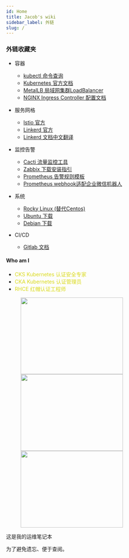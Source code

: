 ```yaml
---
id: Home
title: Jacob's wiki
sidebar_label: 外链
slug: /
---
```

### 外链收藏夹
* 容器
  * [kubectl 命令查询](https://kubernetes.io/docs/reference/generated/kubectl/kubectl-commands#-strong-getting-started-strong-)
  * [Kubernetes 官方文档](https://kubernetes.io/zh-cn/docs/home/)
  * [MetalLB 局域网集群LoadBalancer](https://metallb.universe.tf/installation/)
  * [NGINX Ingress Controller 配置文档](https://kubernetes.github.io/ingress-nginx/user-guide/nginx-configuration/)
* 服务网格
  * [Istio 官方](https://istio.io)
  * [Linkerd 官方](https://linkerd.io/2.11/getting-started/)
  * [Linkerd 文档中文翻译](https://linkerd.hacker-linner.com/2.11/)
* 监控告警
  * [Cacti 流量监控工具](https://www.cacti.net/info/downloads)
  * [Zabbix 下载安装指引](https://www.zabbix.com/cn/download?zabbix=5.0&os_distribution=centos&os_version=7&db=postgresql&ws=nginx)
  * [Prometheus 告警规则模板](https://awesome-prometheus-alerts.grep.to/rules)
  * [Prometheus webhook适配企业微信机器人](https://github.com/guyongquan/webhook-adapter)
* 系统
  * [Rocky Linux (替代Centos)](https://rockylinux.org/download/)
  * [Ubuntu 下载](https://cn.ubuntu.com/download)
  * [Debian 下载](https://www.debian.org/download)

* CI/CD
  * [Gitlab 文档](https://docs.gitlab.com/ee/)


#### Who am I

*  <font color="#d9d919" >CKS Kubernetes 认证安全专家 </font> 
*  <font color="#d9d919" >CKA Kubernetes 认证管理员 </font>   
*  <font color="#d9d919" >RHCE 红帽认证工程师  </font>

<figure>
<img src="https://xiebo.pro/img/CKS.png" width="280" height="210"/>
<img src="https://xiebo.pro/img/CKA.png" width="280" height="210"/>
<img src="https://xiebo.pro/img/RHCE.png" width="280" height="210"/>
</figure>

这是我的运维笔记本

为了避免遗忘、便于查阅。





